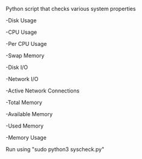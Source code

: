 Python script that checks various system properties

-Disk Usage

-CPU Usage

-Per CPU Usage

-Swap Memory

-Disk I/O

-Network I/O

-Active Network Connections

-Total Memory

-Available Memory

-Used Memory

-Memory Usage

Run using "sudo python3 syscheck.py"
